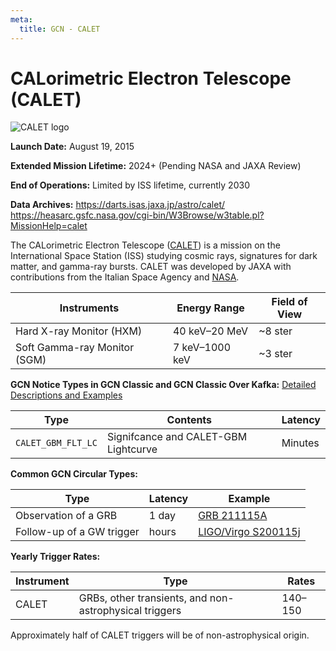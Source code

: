 ```yaml
---
meta:
  title: GCN - CALET
---
```


# CALorimetric Electron Telescope (CALET)

<div className="width-card-lg float-right">
  <img 
    src="/_static/img/calet-logo.png"
    alt="CALET logo"
  />
</div>

**Launch Date:** August 19, 2015

**Extended Mission Lifetime:** 2024+ (Pending NASA and JAXA Review)

**End of Operations:** Limited by ISS lifetime, currently 2030

**Data Archives:** https://darts.isas.jaxa.jp/astro/calet/
https://heasarc.gsfc.nasa.gov/cgi-bin/W3Browse/w3table.pl?MissionHelp=calet

The CALorimetric Electron Telescope ([CALET](http://www.yoshida-agu.net/research/calet)) is a mission on the International Space Station (ISS) studying cosmic rays, signatures for dark matter, and gamma-ray bursts. CALET was developed by JAXA with contributions from the Italian Space Agency and [NASA](https://www.nasa.gov/mission_pages/station/research/experiments/explorer/Investigation.html?#id=1027).

| Instruments                  | Energy Range   | Field of View |
| ---------------------------- | -------------- | ------------- |
| Hard X-ray Monitor (HXM)     | 40 keV–20 MeV  | ~8 ster       |
| Soft Gamma-ray Monitor (SGM) | 7 keV–1000 keV | ~3 ster       |

**GCN Notice Types in GCN Classic and GCN Classic Over Kafka:**
[Detailed Descriptions and Examples](https://gcn.gsfc.nasa.gov/calet.html)

| Type               | Contents                             | Latency |
| ------------------ | ------------------------------------ | ------- |
| `CALET_GBM_FLT_LC` | Signifcance and CALET-GBM Lightcurve | Minutes |

**Common GCN Circular Types:**

| Type                      | Latency | Example                                                          |
| ------------------------- | ------- | ---------------------------------------------------------------- |
| Observation of a GRB      | 1 day   | [GRB 211115A](https://gcn.gsfc.nasa.gov/gcn3/31084.gcn3)         |
| Follow-up of a GW trigger | hours   | [LIGO/Virgo S200115j](https://gcn.gsfc.nasa.gov/gcn3/26797.gcn3) |

**Yearly Trigger Rates:**

| Instrument | Type                                                   | Rates   |
| ---------- | ------------------------------------------------------ | ------- |
| CALET      | GRBs, other transients, and non-astrophysical triggers | 140–150 |

Approximately half of CALET triggers will be of non-astrophysical origin.
